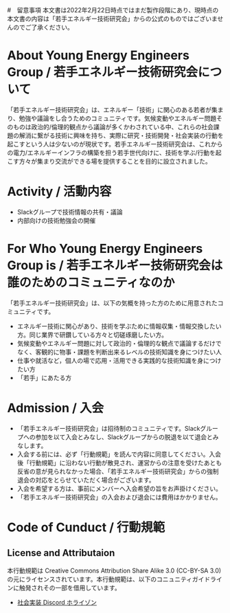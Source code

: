 #　留意事項
本文書は2022年2月22日時点ではまだ製作段階にあり、現時点の本文書の内容は「若手エネルギー技術研究会」からの公式のものではございませんのでご了承ください。

# About Young Energy Engineers Group / 若手エネルギー技術研究会について
「若手エネルギー技術研究会」は、エネルギー「技術」に関心のある若者が集まり、勉強や議論をし合うためのコミュニティです。気候変動やエネルギー問題そのものは政治的/倫理的観点から議論が多くかわされている中、これらの社会課題の解消に繋がる技術に興味を持ち、実際に研究・技術開発・社会実装の行動を起こすという人は少ないのが現状です。若手エネルギー技術研究会は、これからの電力/エネルギーインフラの構築を担う若手世代向けに、技術を学ぶ/行動を起こす方々が集まり交流ができる場を提供することを目的に設立されました。


# Activity / 活動内容
- Slackグループで技術情報の共有・議論
- 内部向けの技術勉強会の開催

# For Who Young Energy Engineers Group is / 若手エネルギー技術研究会は誰のためのコミュニティなのか
「若手エネルギー技術研究会」は、以下の気概を持った方のために用意されたコミュニティです。
- エネルギー技術に関心があり、技術を学ぶために情報収集・情報交換したい方。同じ業界で研鑽している方々と切磋琢磨したい方。
- 気候変動やエネルギー問題に対して政治的・倫理的な観点で議論するだけでなく、客観的に物事・課題を判断出来るレベルの技術知識を身につけたい人
- 仕事や就活など，個人の場で応用・活用できる実践的な技術知識を身につけたい方
- 「若手」にあたる方

# Admission / 入会
- 「若手エネルギー技術研究会」は招待制のコミュニティです。Slackグループへの参加を以て入会とみなし、Slackグループからの脱退を以て退会とみなします。
- 入会する前には、必ず「行動規範」を読んで内容に同意してください。入会後「行動規範」に沿わない行動が散見され、運営からの注意を受けたあとも反省の意が見られなかった場合、「若手エネルギー技術研究会」からの強制退会の対応をとらせていただく場合がございます。
- 入会を希望する方は、事前にメンバーへ入会希望の旨をお声掛けください。
- 「若手エネルギー技術研究会」の入会および退会には費用はかかりません。

# Code of Cunduct / 行動規範



## License and Attributaion
本行動規範は Creative Commons Attribution Share Alike 3.0 (CC-BY-SA 3.0)の元にライセンスされています。本行動規範は、以下のコニュニティガイドラインに触発されその一部を借用しています。

- [社会実装 Discord ホライゾン](https://future.takaumada.com/code/)